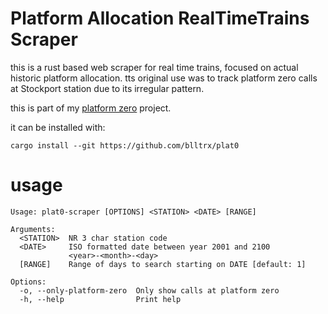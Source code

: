 # Platform Allocation RealTimeTrains Scraper

this is a rust based web scraper for real time trains, focused on actual historic platform allocation. tts original use was to track platform zero calls at Stockport station due to its irregular pattern. 

this is part of my [platform zero](https://roseis.gay/projects/plat0) project.

it can be installed with:
```
cargo install --git https://github.com/blltrx/plat0
```

# usage

```
Usage: plat0-scraper [OPTIONS] <STATION> <DATE> [RANGE]

Arguments:
  <STATION>  NR 3 char station code
  <DATE>     ISO formatted date between year 2001 and 2100
             <year>-<month>-<day>
  [RANGE]    Range of days to search starting on DATE [default: 1]

Options:
  -o, --only-platform-zero  Only show calls at platform zero
  -h, --help                Print help
```
